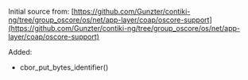 Initial source from: [https://github.com/Gunzter/contiki-ng/tree/group_oscore/os/net/app-layer/coap/oscore-support](https://github.com/Gunzter/contiki-ng/tree/group_oscore/os/net/app-layer/coap/oscore-support)

Added:

- cbor_put_bytes_identifier()


